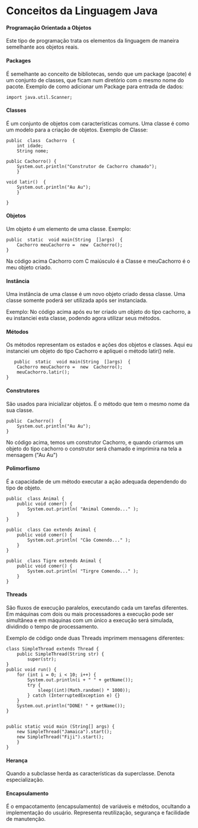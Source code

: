 # Conceitos da Linguagem Java
#### Programação Orientada a Objetos
Este tipo de programação trata os elementos da linguagem de maneira semelhante aos objetos reais.



#### Packages

É semelhante ao conceito de bibliotecas, sendo que um package (pacote) é um conjunto de classes, que ficam num diretório com o mesmo nome do pacote. 
Exemplo de como adicionar um Package para entrada de dados:

    import java.util.Scanner;

 

#### Classes

É um conjunto de objetos com características comuns. Uma classe é como um modelo para a criação de objetos.
Exemplo de Classe:

    public  class  Cachorro  {  
	    int idade;  
	    String nome;
	
	public Cachorro() {
		System.out.println("Construtor de Cachorro chamado"); 
		}
	     
	void latir()  {  
		System.out.println("Au Au");
		}

    }
    

#### Objetos

Um objeto é um elemento de uma classe.
Exemplo: 

    public  static  void main(String  []args)  {
	    Cachorro meuCachorro =  new  Cachorro();
	}
Na código acima Cachorro com C maiúsculo é a Classe e meuCachorro é o meu objeto criado.

#### Instância

Uma instância de uma classe é um novo objeto criado dessa classe.
Uma classe somente poderá ser utilizada após ser instanciada.

Exemplo: No código acima após eu ter criado um objeto do tipo cachorro, a eu instanciei esta classe, podendo agora utilizar seus métodos.

#### Métodos

Os métodos representam os estados e ações dos objetos e classes.
Aqui eu instanciei um objeto do tipo Cachorro e apliquei o método latir() nele.

       public  static  void main(String  []args)  {
	    Cachorro meuCachorro =  new  Cachorro();
	    meuCachorro.latir();
	}


#### Construtores

São usados para inicializar objetos. É o método que tem o mesmo nome da sua classe.

    public  Cachorro()  { 
	    System.out.println("Au Au");
    }

No código acima, temos um construtor Cachorro, e quando criarmos um objeto do tipo cachorro o construtor será chamado e imprimira na tela a mensagem ("Au Au")
#### Polimorfismo

É a capacidade de um método executar a ação adequada dependendo do tipo de objeto.

    public  class Animal { 
	    public void comer() { 
		    System.out.println( "Animal Comendo..." ); 
		} 
	}
	
	public  class Cao extends Animal { 
		public void comer() { 
			System.out.println( "Cão Comendo..." ); 
		} 
	} 
	
	public  class Tigre extends Animal { 
		public void comer() { 
			System.out.println( "Tirgre Comendo..." ); 
		} 
	}
	
#### Threads

São fluxos de execução paralelos, executando cada um tarefas diferentes. Em máquinas com dois ou mais processadores a execução pode ser simultânea e em máquinas com um único a execução será simulada, dividindo o tempo de processamento.

Exemplo de código onde duas Threads imprimem mensagens diferentes: 

    class SimpleThread extends Thread {
	    public SimpleThread(String str) {
	        super(str);
    }
    public void run() {
        for (int i = 0; i < 10; i++) {
            System.out.println(i + " " + getName());
            try {
                sleep((int)(Math.random() * 1000));
            } catch (InterruptedException e) {}
        }
        System.out.println("DONE! " + getName());
    }
    
    
    public static void main (String[] args) {
        new SimpleThread("Jamaica").start();
        new SimpleThread("Fiji").start();
	    }
    }





#### Herança

Quando a subclasse herda as características da superclasse. Denota especialização.

#### Encapsulamento

É o empacotamento (encapsulamento) de variáveis e métodos, ocultando a implementação do usuário. Representa reutilização, segurança e facilidade de manutenção.
